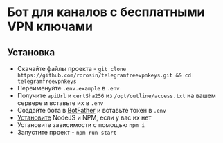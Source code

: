 # Бот для каналов с бесплатными VPN ключами

## Установка
- Скачайте файлы проекта - `git clone https://github.com/rorosin/telegramfreevpnkeys.git && cd telegramfreevpnkeys`
- Переименуйте `.env.example` в `.env`
- Получите `apiUrl` и `certSha256` из `/opt/outline/access.txt` на вашем сервере и вставьте их в `.env`
- Создайте бота в [BotFather](https://t.me/botfather/) и вставьте токен в `.env`
- [Установите](https://nodejs.org/en/download) NodeJS и NPM, если у вас их нет
- Установите зависимости с помощью `npm i`
- Запустите проект - `npm run start`